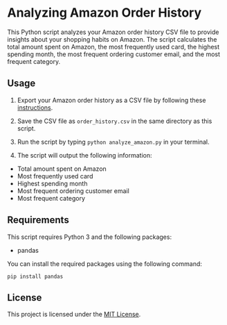 # Analyzing Amazon Order History

This Python script analyzes your Amazon order history CSV file to provide insights about your shopping habits on Amazon. The script calculates the total amount spent on Amazon, the most frequently used card, the highest spending month, the most frequent ordering customer email, and the most frequent category.

## Usage

1. Export your Amazon order history as a CSV file by following these [instructions](https://www.amazon.com/gp/help/customer/display.html?nodeId=GNHQ4WJSRW33MWAH).

2. Save the CSV file as `order_history.csv` in the same directory as this script.

3. Run the script by typing `python analyze_amazon.py` in your terminal.

4. The script will output the following information:

- Total amount spent on Amazon
- Most frequently used card
- Highest spending month
- Most frequent ordering customer email
- Most frequent category

## Requirements

This script requires Python 3 and the following packages:

- pandas

You can install the required packages using the following command:

```pip install pandas```

## License

This project is licensed under the [MIT License](LICENSE).
